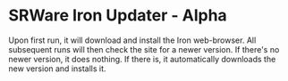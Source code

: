 SRWare Iron Updater - Alpha
===========================

Upon first run, it will download and install the Iron web-browser. All subsequent runs will then check the site for a newer version. If there's no newer version, it does nothing. If there is, it automatically downloads the new version and installs it.
